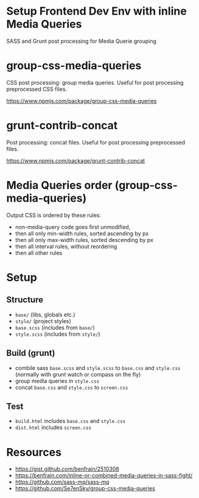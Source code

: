 Setup Frontend Dev Env with inline Media Queries
=======================================================
SASS and Grunt post processing for Media Querie grouping

# group-css-media-queries
CSS post processing: group media queries. Useful for post processing preprocessed CSS files.

https://www.npmjs.com/package/group-css-media-queries

# grunt-contrib-concat
Post processing: concat files. Useful for post processing preprocessed files.

https://www.npmjs.com/package/grunt-contrib-concat

# Media Queries order (group-css-media-queries)
Output CSS is ordered by these rules:
* non-media-query code goes first unmodified,
* then all only min-width rules, sorted ascending by px
* then all only max-width rules, sorted descending by px
* then all interval rules, without reordering
* then all other rules

# Setup
## Structure
* ```base/``` (libs, globals etc.)
* ```style/``` (project styles)
* ```base.scss``` (includes from ```base/```)
* ```style.scss``` (includes from ```style/```)

## Build (grunt)
* combile sass ```base.scss``` and ```style.scss``` to ```base.css``` and ```style.css```  (normally with grunt watch or compass on the fly)
* group media queries in ```style.css```
* concat ```base.css``` and ```style.css``` to ```screen.css```

## Test
* ```build.html``` includes ```base.css``` and ```style.css```
* ```dist.html``` includes ```screen.css```

# Resources
* https://gist.github.com/benfrain/2510308
* https://benfrain.com/inline-or-combined-media-queries-in-sass-fight/
* https://github.com/sass-mq/sass-mq
* https://github.com/Se7enSky/group-css-media-queries
